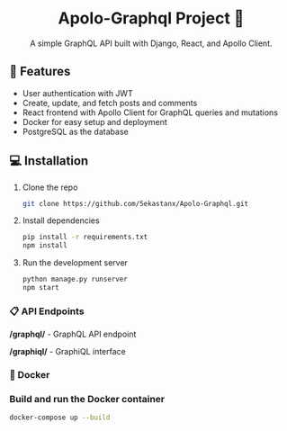 <h1 align="center">Apolo-Graphql Project 🚀</h1>
    
<p align="center">
  A simple GraphQL API built with Django, React, and Apollo Client.
</p>

## 🚀 Features
- User authentication with JWT
- Create, update, and fetch posts and comments
- React frontend with Apollo Client for GraphQL queries and mutations
- Docker for easy setup and deployment
- PostgreSQL as the database

## 💻 Installation
1. Clone the repo
   ```bash
   git clone https://github.com/5ekastanx/Apolo-Graphql.git
2. Install dependencies
   ```bash
   pip install -r requirements.txt
   npm install
   ```
3. Run the development server
   ```bash
   python manage.py runserver
   npm start
### 📋 API Endpoints

**/graphql/** - GraphQL API endpoint

**/graphiql/** - GraphiQL interface

### 🐳 Docker

### Build and run the Docker container
  ```bash
  docker-compose up --build
```
